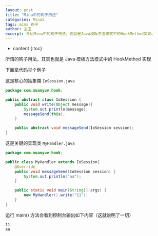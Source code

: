 ```yaml
---
layout: post
title: "Mina中的钩子用法"
categories: Mina2
tags: mina 钩子
author: 玄玉
excerpt: 介绍Mina中的钩子用法，也就是Java模板方法模式中的HookMethod实现。
---
```


* content
{:toc}


所谓的钩子用法，其实也就是 Java 模板方法模式中的 HookMethod 实现

下面拿代码举个例子

这是核心的抽象类 `IoSession.java`

```java
package com.xuanyuv.hook;

public abstract class IoSession {
    public void write(Object message){
        System.out.println(message);
        messageSend(this);
    }

    public abstract void messageSend(IoSession session);
}
```

这是关键的实现类 `MyHandler.java`

```java
package com.xuanyuv.hook;

public class MyHandler extends IoSession{
    @Override
    public void messageSend(IoSession session) {
        System.out.println("aa");
    }

    public static void main(String[] args) {
        new MyHandler().write("11");
    }
}
```

运行 main() 方法会看到控制台输出如下内容（这就说明了一切）

```
11
aa
```